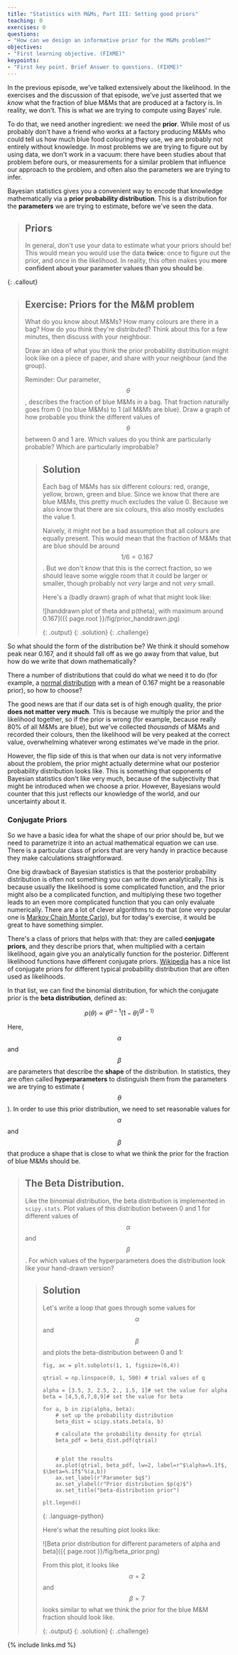 ```yaml
---
title: "Statistics with M&Ms, Part III: Setting good priors"
teaching: 0
exercises: 0
questions:
- "How can we design an informative prior for the M&Ms problem?"
objectives:
- "First learning objective. (FIXME)"
keypoints:
- "First key point. Brief Answer to questions. (FIXME)"
---
```


In the previous episode, we've talked extensively about the likelihood. In the exercises and the
discussion of that episode, we've just asserted that we *know* what the fraction of blue M&Ms that
are produced at a factory is. In reality, we don't. This is what we are trying to compute using
Bayes' rule. 

To do that, we need another ingredient: we need the **prior**. While most of us probably don't have
a friend who works at a factory producing M&Ms who could tell us how much blue food colouring they
use, we are probably not entirely without knowledge. In most problems we are trying to figure out by
using data, we don't work in a vacuum: there have been studies about that problem before ours, or
measurements for a similar problem that influence our approach to the problem, and often also the
parameters we are trying to infer.

Bayesian statistics gives you a convenient way to encode that knowledge mathematically via a **prior
probability distribution**. This is a distribution for the **parameters** we are trying to estimate,
before we've seen the data.  

> ## Priors
>
> In general, don't use your data to estimate what your priors should be! This would mean you would
> use the data **twice**: once to figure out the prior, and once in the likelihood. In reality, this
> often makes you **more confident about your parameter values than you should be**. 
>
{: .callout}

> ## Exercise: Priors for the M&M problem
>
> What do you know about M&Ms? How many colours are there in a bag? How do you think they're 
> distributed? Think about this for a few minutes, then discuss with your neighbour. 
> 
> Draw an idea of what you think the prior probability distribution might look like on a piece 
> of paper, and share with your neighbour (and the group).
> 
> Reminder: Our parameter, $$\theta$$, describes the fraction of blue M&Ms in a bag. That 
> fraction naturally goes from 0 (no blue M&Ms) to 1 (all M&Ms are blue). Draw a graph of 
> how probable you think the different values of $$\theta$$ between 0 and 1 are. Which 
> values do you think are particularly probable? Which are particularly improbable? 
>
>
> > ## Solution
> > 
> > Each bag of M&Ms has six different colours: red, orange, yellow, brown, green and blue. 
> > Since we know that there are blue M&Ms, this pretty much excludes the value 0. Because 
> > we also know that there are six colours, this also mostly excludes the value 1. 
> > 
> > Naively, it might not be a bad assumption that all colours are equally present. This would 
> > mean that the fraction of M&Ms that are blue should be around $$1/6 = 0.167$$. But we 
> > don't *know* that this is the correct fraction, so we should leave some wiggle room that 
> > it could be larger or smaller, though probably not *very* large and not *very* small.
> >
> > Here's a (badly drawn) graph of what that might look like:
> > 
> > ![handdrawn plot of theta and p(theta), with maximum around 0.167]({{ page.root }}/fig/prior_handdrawn.jpg)
> > 
> > {: .output}
> {: .solution}
{: .challenge}


So what should the form of the distribution be? We think it should somehow peak near 0.167, and it
should fall off as we go away from that value, but how do we write that down mathematically? 

There a number of distributions that could do what we need it to do (for example, a [normal
distribution][normal] with a mean of 0.167 might be a reasonable prior), so how to choose? 

The good news are that if our data set is of high enough quality, the prior **does not matter very
much**. This is because we multiply the prior and the likelihood together, so if the prior is wrong
(for example, because really 80% of all M&Ms are blue), but we've collected *thousands* of M&Ms and
recorded their colours, then the likelihood will be very peaked at the correct value, overwhelming
whatever wrong estimates we've made in the prior. 

However, the flip side of this is that when our data is not very informative about the problem, the
prior might actually determine what our posterior probability distribution looks like. This is
something that opponents of Bayesian statistics don't like very much, because of the subjectivity
that might be introduced when we choose a prior. However, Bayesians would counter that this just
reflects our knowledge of the world, and our uncertainty about it.

### Conjugate Priors

So we have a basic idea for what the shape of our prior should be, but we need to parametrize it
into an actual mathematical equation we can use. There is a particular class of priors that are very
handy in practice because they make calculations straightforward. 

One big drawback of Bayesian statistics is that the posterior probability distribution is often not
something you can write down analytically. This is because usually the likelihood is some
complicated function, and the prior might also be a complicated function, and multiplying these two
together leads to an even more complicated function that you can only evaluate numerically. There
are a lot of clever algorithms to do that (one very popular one is [Markov Chain Monte
Carlo][mcmc]), but for today's exercise, it would be great to have something simpler. 

There's a class of priors that helps with that: they are called **conjugate priors**, and they
describe priors that, when multiplied with a certain likelihood, again give you an analytically
function for the posterior. Different likelihood functions have different conjugate priors. 
[Wikipedia][conjugatelist] has a nice list of conjugate priors for different typical probability
distribution that are often used as likelihoods.

In that list, we can find the binomial distribution, for which the conjugate prior is the 
**beta distribution**, defined as:

$$ p(\theta) \propto \theta^{\alpha - 1} (1 - \theta)^{(\beta -1)} $$

Here, $$\alpha$$ and $$\beta$$ are parameters that describe the **shape** of the distribution.
In statistics, they are often called **hyperparameters** to distinguish them from the parameters 
we are trying to estimate ($$\theta$$). In order to use this prior distribution, we need to set 
reasonable values for $$\alpha$$ and $$\beta$$ that produce a shape that is close to what we think
the prior for the fraction of blue M&Ms should be.

> ## The Beta Distribution.
>
> Like the binomial distribution, the beta distribution is implemented in `scipy.stats`. 
> Plot values of this distribution between 0 and 1 for different values of $$\alpha$$ and 
> $$\beta$$. For which values of the hyperparameters does the distribution look like your 
> hand-drawn version?
>
> > ## Solution
> > 
> > Let's write a loop that goes through some values for $$\alpha$$ and $$\beta$$ and 
> > plots the beta-distribution between 0 and 1:
> > 
> > ~~~
> > fig, ax = plt.subplots(1, 1, figsize=(6,4))
> > 
> > qtrial = np.linspace(0, 1, 500) # trial values of q
> > 
> > alpha = [3.5, 3, 2.5, 2., 1.5, 1]# set the value for alpha
> > beta = [4,5,6,7,8,9]# set the value for beta
> > 
> > for a, b in zip(alpha, beta):
> >     # set up the probability distribution
> >     beta_dist = scipy.stats.beta(a, b)
> > 
> >     # calculate the probability density for qtrial
> >     beta_pdf = beta_dist.pdf(qtrial)
> >     
> > 
> >     # plot the results
> >     ax.plot(qtrial, beta_pdf, lw=2, label=r"$\alpha=%.1f$, $\beta=%.1f$"%(a,b))
> >     ax.set_label(r"Parameter $q$")
> >     ax.set_ylabel(r"Prior distribution $p(q)$")
> >     ax.set_title("beta-distribution prior")
> >     
> > plt.legend()
> > 
> > ~~~
> > {: .language-python}
> > 
> > Here's what the resulting plot looks like:
> > 
> > ![Beta prior distribution for different parameters of alpha and beta]({{ page.root }}/fig/beta_prior.png) 
> >
> > From this plot, it looks like $$\alpha = 2$$ and $$\beta = 7$$ looks similar to what 
> > we think the prior for the blue M&M fraction should look like.
> > 
> > {: .output}
> {: .solution}
{: .challenge}
 

[mcmc]: https://github.com/davidwhogg/mcmc/blob/pdf/mcmc.pdf 
[normal]: https://en.wikipedia.org/wiki/Normal_distribution 
[conjugatelist]: https://en.wikipedia.org/wiki/Conjugate_prior


{% include links.md %}


